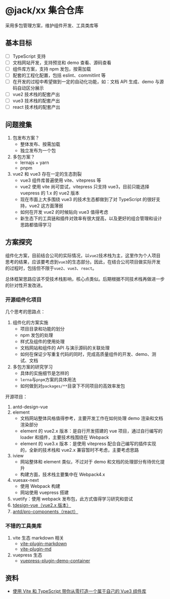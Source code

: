 # @jack/xx 集合仓库

采用多包管理方案，维护组件开发、工具类库等

## 基本目标

- [ ] TypeScript 支持
- [ ] 文档网站开发，支持预览和 demo 查看、源码查看
- [ ] 组件库方案，支持 npm 发包，按需加载
- [ ] 配套的工程化配置，包括 eslint、commitlint 等
- [ ] 在开发的过程中希望做到一定的自动化功能，如：文档 API 生成、demo 与源码自动区分展示
- [ ] vue2 技术栈的配套产出
- [ ] vue3 技术栈的配套产出
- [ ] react 技术栈的配套产出

## 问题搜集

1. 包发布方案？
   - 整体发布、按需加载
   - 独立发布为一个包
2. 多包方案？
   - lernajs + yarn
   - pnpm
3. vue2 和 vue3 存在一定的生态割裂
   - vue3 组件库普遍使用 vite、vitepress 等
   - vue2 使用 vite 尚可尝试，vitepress 只支持 vue3，目前只能选择 vuepress 的 1.x 的 vue2 版本
   - 现在市面上大多围绕 vue3 的技术生态都做到了对 TypeScript 的很好支持，vue2 这方面薄弱
   - 如何在开发 vue2 的时候贴向 vue3 值得考虑
   - 新生态下的工具链和插件对效率有很大提高，以及更好的组合管理和设计思路都值得学习

## 方案探究

组件化方案，目前结合公司的实际情况，以`vue2`技术栈为主，这里作为个人项目思考的结果，应该要考虑到`vue3`的生态部分。因此，在结合公司项目做实际开发的过程时，包括但不限于`vue2`、`vue3`、`react`。

总体框架思路应该不受技术栈影响，核心点类似。后期根据不同技术栈再做进一步的针对性开发改进。

### 开源组件化项目

几个思考的思路点：

1. 组件化的方案实施
   - 项目目录和功能的划分
   - npm 发包的处理
   - 样式及组件的使用处理
   - 文档网站和组件的 API 与演示源码的关联处理
   - 如何在保证少写重复代码的同时，完成高质量组件的开发、demo、测试、文档
2. 多包方案的研究学习
   - 具体的实施细节是怎样的
   - `lerna`与`pnpm`方案的具体用法
   - 如何做到对`packages/**`目录下不同项目的高效率发包

开源项目：

1. antd-design-vue
2. element
   - 文档网站整体风格值得参考，主要开发工作在如何处理 demo 渲染和文档渲染部分
   - element 的 vue2.x 版本：是自行开发搭建的 vue 项目，通过自行编写的 loader 和插件，主要技术栈围绕在 Webpack
   - element 的 vue3.x 版本：是使用 vitepress 配合自己编写的插件实现的，全新的技术栈和 vue2.x 兼容暂时不考虑，主要考虑思路
3. iview
   - 网站整体和 element 类似，不过对于 demo 和文档的处理部分有待优化提升
   - 构建方面，技术栈主要集中在 Webpack4.x
4. vuesax-next
   - 使用 Webpack 构建
   - 网站使用 vuepress 搭建
5. vuetify：使用 webpack 发布包，此方式值得学习研究和尝试
6. [tdesign-vue（vue2.x 版本）](https://github.com/Tencent/tdesign-vue)
7. [antd/pro-components（react）](https://github.com/ant-design/pro-components)

<!-- 心里倾向：

对于element、iview组件库的官方文档比较满意 -->

### 不错的工具类库

1. vite 生态 markdown 相关
   - [vite-plugin-markdown](https://github.com/hmsk/vite-plugin-markdown)
   - [vite-plugin-md](https://github.com/antfu/vite-plugin-md)
2. vuepress 生态
   - [vuepress-plugin-demo-container](https://github.com/calebman/vuepress-plugin-demo-container)

## 资料

- [使用 Vite 和 TypeScript 带你从零打造一个属于自己的 Vue3 组件库](https://juejin.cn/post/7117886038126624805)
